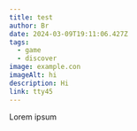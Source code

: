 ```yaml
---
title: test
author: Br
date: 2024-03-09T19:11:06.427Z
tags:
  - game
  - discover
image: example.con
imageAlt: hi
description: Hi
link: tty45
---
```

L﻿orem ipsum